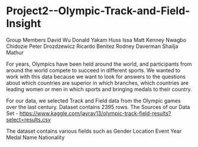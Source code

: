 # Project2--Olympic-Track-and-Field-Insight

Group Members
David Wu
Donald Yakam
Huss Issa
Matt Kenney
Nwagbo Chidozie
Peter Drozdzewicz
Ricardo Benitez
Rodney Daverman
Shailja Mathur

For years, Olympics have been held around the world, and participants from around the world compete to succeed in different sports. We wanted to work with this data because we want to look for answers to the questions about which countries are superior in which branches, which countries are leading women or men in which sports and bringing medals to their country. 

For our data, we selected Track and Field data from the Olympic games over the last century. Dataset contains 2395 rows.
The Sources of our Data Set - https://www.kaggle.com/jayrav13/olympic-track-field-results?select=results.csv

The dataset contains various fields such as
Gender
Location
Event
Year
Medal
Name
Nationality
